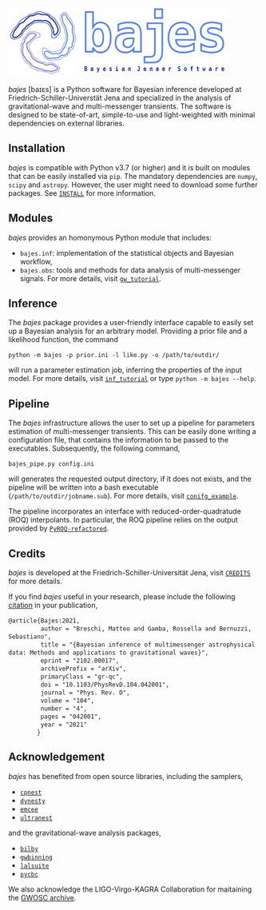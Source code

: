 <img src="docs/bajes.png" height=140>

*bajes* [baɪɛs] is a Python software for Bayesian inference developed at Friedrich-Schiller-Universtät Jena 
and specialized in the analysis of gravitational-wave and multi-messenger transients.
The software is designed to be state-of-art, simple-to-use and light-weighted 
with minimal dependencies on external libraries. 

## Installation

*bajes* is compatible with Python v3.7 (or higher)
and it is built on modules that can be easily installed via `pip`.
The mandatory dependencies are `numpy`, `scipy` and `astropy`.
However, the user might need to download some further packages.
See [`INSTALL`](INSTALL.md) for more information.

## Modules

*bajes* provides an homonymous Python module that includes:
* `bajes.inf`: implementation of the statistical objects and Bayesian workflow,
* `bajes.obs`: tools and methods for data analysis of multi-messenger signals.
For more details, visit [`gw_tutorial`](docs/gw_tutorial.ipynb).

## Inference

The *bajes* package  provides a user-friendly interface capable to easily set up a 
Bayesian analysis for an arbitrary model. Providing a prior file and a likelihood function, the command

    python -m bajes -p prior.ini -l like.py -o /path/to/outdir/
    
will run a parameter estimation job, inferring the properties of the input model.
For more details, visit [`inf_tutorial`](docs/inf_tutorial.ipynb) or type `python -m bajes --help`.

## Pipeline

The *bajes*  infrastructure allows the user to set up a pipeline for parameters 
estimation of multi-messenger transients. 
This can be easily done writing a configuration file,
that contains the information to be passed to the executables.
Subsequently,  the following command,

    bajes_pipe.py config.ini
    
will generates the requested output directory, if it does not exists, and 
the pipeline will be written into a bash executable (`/path/to/outdir/jobname.sub`). 
For more details, visit [`conifg_example`](docs/config_example.ini).

The pipeline incorporates an interface with reduced-order-quadratude (ROQ) interpolants.
In particular, the ROQ pipeline relies on the output provided by [`PyROQ-refactored`](https://github.com/bernuzzi/PyROQ).

## Credits

*bajes* is developed at the Friedrich-Schiller-Universität Jena,
visit [`CREDITS`](CREDITS.md) for more details.

If you find *bajes* useful in your research, please include the following [citation](https://arxiv.org/abs/2102.00017) in your publication,

    @article{Bajes:2021,
             author = "Breschi, Matteo and Gamba, Rossella and Bernuzzi, Sebastiano",
             title = "{Bayesian inference of multimessenger astrophysical data: Methods and applications to gravitational waves}",
             eprint = "2102.00017",
             archivePrefix = "arXiv",
             primaryClass = "gr-qc",
             doi = "10.1103/PhysRevD.104.042001",
             journal = "Phys. Rev. D",
             volume = "104",
             number = "4",
             pages = "042001",
             year = "2021"
            }

## Acknowledgement

*bajes* has benefited from open source libraries, including the samplers,
* [`cpnest`](https://johnveitch.github.io/cpnest/)
* [`dynesty`](https://dynesty.readthedocs.io/)
* [`emcee`](https://emcee.readthedocs.io/)
* [`ultranest`](https://johannesbuchner.github.io/UltraNest/)

and the gravitational-wave analysis packages,
* [`bilby`](https://lscsoft.docs.ligo.org/bilby/)
* [`gwbinning`](https://bitbucket.org/dailiang8/gwbinning/)
* [`lalsuite`](https://lscsoft.docs.ligo.org/lalsuite/) 
* [`pycbc`](https://pycbc.org)

We also acknowledge the LIGO-Virgo-KAGRA Collaboration for maitaining the [GWOSC archive](https://www.gw-openscience.org).
